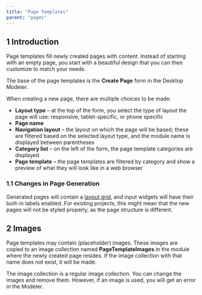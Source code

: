```yaml
---
title: "Page Templates"
parent: "pages"
---
```


## 1 Introduction

Page templates fill newly created pages with content. Instead of starting with an empty page, you start with a beautiful design that you can then customize to match your needs.

The base of the page templates is the **Create Page** form in the Desktop Modeler.

When creating a new page, there are multiple choices to be made:

* **Layout type** – at the top of the form, you select the type of layout the page will use: responsive, tablet-specific, or phone specific
* **Page name**
* **Navigation layout** – the layout on which the page will be based; these are filtered based on the selected layout type, and the module name is displayed between parentheses
* **Category list** – on the left of the form, the page template categories are displayed
* **Page template** – the page templates are filtered by category and show a preview of what they will look like in a web browser

### 1.1 Changes in Page Generation

Generated pages will contain a [layout grid](layout-grid), and input widgets will have their built-in labels enabled. For existing projects, this might mean that the new pages will not be styled properly, as the page structure is different.

## 2 Images

Page templates may contain (placeholder) images. These images are copied to an image collection named **PageTemplateImages** in the module where the newly created page resides. If the image collection with that name does not exist, it will be made.

The image collection is a regular image collection. You can change the images and remove them. However, if an image is used, you will get an error in the Modeler.
